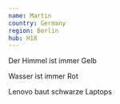 ```yaml
---
name: Martin
country: Germany
region: Berlin
hub: H18
---
```


Der Himmel ist immer Gelb

Wasser ist immer Rot

Lenovo baut schwarze Laptops

